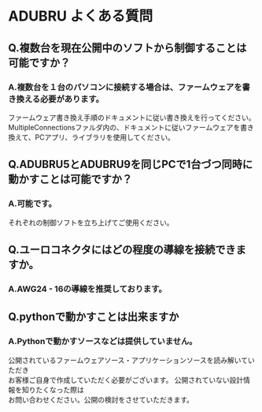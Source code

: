 # ADUBRU よくある質問

## Q.複数台を現在公開中のソフトから制御することは可能ですか？

### A.複数台を１台のパソコンに接続する場合は、ファームウェアを書き換える必要があります。  

ファームウェア書き換え手順のドキュメントに従い書き換えを行ってください。  
MultipleConnectionsファルダ内の、ドキュメントに従いファームウェアを書き換えて、PCアプリ、ライブラリを使用してください。  

## Q.ADUBRU5とADUBRU9を同じPCで1台づつ同時に動かすことは可能ですか？

### A.可能です。

それぞれの制御ソフトを立ち上げてご使用ください。

## Q.ユーロコネクタにはどの程度の導線を接続できますか。

### A.AWG24 - 16の導線を推奨しております。


## Q.pythonで動かすことは出来ますか

### A.Pythonで動かすソースなどは提供していません。

公開されているファームウェアソース・アプリケーションソースを読み解いていただき  
お客様ご自身で作成していただく必要がございます。 公開されていない設計情報を知りたくなった際は  
お問い合わせください。公開の検討をさせていただきます。
